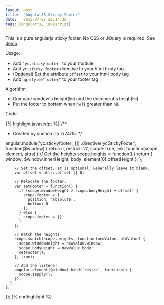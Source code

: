 ```yaml
---
layout: post
title:  "AngularJS Sticky Footer"
date:   2015-07-27 22:14:38
tags: [angularjs, javascript]
---
```


This is a pure angularjs sticky footer. No CSS or JQuery is required. 
See [demo][1].

Usage: 

- Add `'yc.stickyfooter'` to your module.
- Add `yc-sticky-footer` directive to your html body tag
- (Optional) Set the attribute `offset` to your html body tag
- Add `ng-style="footer"` to your footer tag

Algorithm:

- Compare window's height(`hw`) and the document's heigh(`hd`)
- Put the footer to bottom when `hw` is greater than `hd`.

Code:

{% highlight javascript %}
/**
 * Created by yuchen on 7/24/15.
 */

angular.module('yc.stickyfooter', [])
  .directive('ycStickyFooter', function($window) {
    return {
      restrict: 'A',
      scope: true,
      link: function(scope, element, attrs) {
        // Get the heights
        scope.heights = function() {
          return {
            window: $window.innerHeight,
            body: element[0].offsetHeight
          };
        };
        
        // Set the offset. It is optional. Generally leave it blank.
        var offset = attrs.offset || 0;
        
        // Relocate the footer.
        var setFooter = function() {
          if (scope.windowHeight > scope.bodyHeight + offset) {
            scope.footer = {
              position: 'absolute',
              bottom: 0
            };
          } else {
            scope.footer = {};
          }
        };

        // Watch the heights
        scope.$watch(scope.heights, function(newValue, oldValue) {
          scope.windowHeight = newValue.window;
          scope.bodyHeight = newValue.body;
          setFooter();
        }, true);

        // Add the listener
        angular.element($window).bind('resize', function() {
          scope.$apply();
        });
      }
    };
  });
{% endhighlight %}

[1]: http://embed.plnkr.co/mNo27DZQX9CSVG59dqB8/preview
